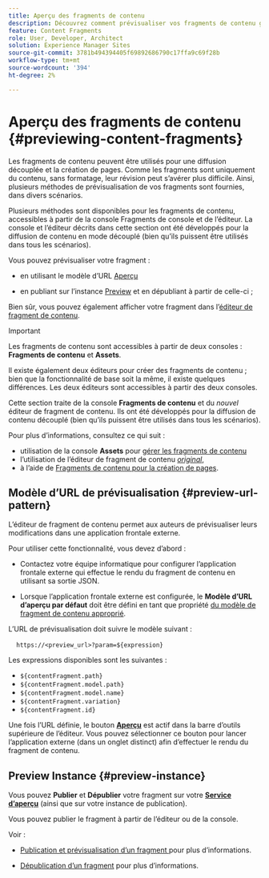 ```yaml
---
title: Aperçu des fragments de contenu
description: Découvrez comment prévisualiser vos fragments de contenu grâce à diverses méthodes.
feature: Content Fragments
role: User, Developer, Architect
solution: Experience Manager Sites
source-git-commit: 3781b494394405f69892686790c17ffa9c69f28b
workflow-type: tm+mt
source-wordcount: '394'
ht-degree: 2%

---
```


# Aperçu des fragments de contenu {#previewing-content-fragments}

Les fragments de contenu peuvent être utilisés pour une diffusion découplée et la création de pages. Comme les fragments sont uniquement du contenu, sans formatage, leur révision peut s’avérer plus difficile. Ainsi, plusieurs méthodes de prévisualisation de vos fragments sont fournies, dans divers scénarios.

Plusieurs méthodes sont disponibles pour les fragments de contenu, accessibles à partir de la console Fragments de console et de l’éditeur. La console et l’éditeur décrits dans cette section ont été développés pour la diffusion de contenu en mode découplé (bien qu’ils puissent être utilisés dans tous les scénarios).

Vous pouvez prévisualiser votre fragment :

* en utilisant le modèle d’URL [Aperçu](#preview-url-pattern)

* en publiant sur l’instance [Preview](#preview-instance) et en dépubliant à partir de celle-ci ;

<!--
* with a HTML template, using **[Preview]()** from the Content Fragments console
-->

Bien sûr, vous pouvez également afficher votre fragment dans l’[éditeur de fragment de contenu](/help/sites-cloud/administering/content-fragments/authoring.md).

>[!IMPORTANT]
>
>Les fragments de contenu sont accessibles à partir de deux consoles : **Fragments de contenu** et **Assets**.
>
>Il existe également deux éditeurs pour créer des fragments de contenu ; bien que la fonctionnalité de base soit la même, il existe quelques différences. Les deux éditeurs sont accessibles à partir des deux consoles.
>
>Cette section traite de la console **Fragments de contenu** et du *nouvel* éditeur de fragment de contenu. Ils ont été développés pour la diffusion de contenu découplé (bien qu’ils puissent être utilisés dans tous les scénarios).
>
>Pour plus d’informations, consultez ce qui suit :
>
>* utilisation de la console **Assets** pour [gérer les fragments de contenu](/help/assets/content-fragments/content-fragments-managing.md)
>* l’utilisation de l’éditeur de fragment de contenu [*original*](/help/assets/content-fragments/content-fragments-variations.md),
>* à l’aide de [Fragments de contenu pour la création de pages](/help/sites-cloud/authoring/fragments/content-fragments.md).

## Modèle d’URL de prévisualisation {#preview-url-pattern}

L’éditeur de fragment de contenu permet aux auteurs de prévisualiser leurs modifications dans une application frontale externe.

Pour utiliser cette fonctionnalité, vous devez d’abord :

* Contactez votre équipe informatique pour configurer l’application frontale externe qui effectue le rendu du fragment de contenu en utilisant sa sortie JSON.

* Lorsque l’application frontale externe est configurée, le **Modèle d’URL d’aperçu par défaut** doit être défini en tant que propriété [ du modèle de fragment de contenu approprié](/help/sites-cloud/administering/content-fragments/managing-content-fragment-models.md#model-properties).

L’URL de prévisualisation doit suivre le modèle suivant :

    `https://<preview_url>?param=${expression}`

Les expressions disponibles sont les suivantes :

* `${contentFragment.path}`
* `${contentFragment.model.path}`
* `${contentFragment.model.name}`
* `${contentFragment.variation}`
* `${contentFragment.id}`

Une fois l’URL définie, le bouton **[Aperçu](/help/sites-cloud/administering/content-fragments/authoring.md#preview-content-fragment)** est actif dans la barre d’outils supérieure de l’éditeur. Vous pouvez sélectionner ce bouton pour lancer l’application externe (dans un onglet distinct) afin d’effectuer le rendu du fragment de contenu.

## Preview Instance {#preview-instance}

Vous pouvez **Publier** et **Dépublier** votre fragment sur votre **[Service d’aperçu](/help/headless/deployment/architecture.md)** (ainsi que sur votre instance de publication).

Vous pouvez publier le fragment à partir de l’éditeur ou de la console.

Voir :

* [ Publication et prévisualisation d’un fragment ](/help/sites-cloud/administering/content-fragments/managing.md#publishing-and-previewing-a-fragment) pour plus d’informations.

* [Dépublication d’un fragment](/help/sites-cloud/administering/content-fragments/managing.md#unpublishing-a-fragment) pour plus d’informations.

<!--
## Preview based on a HTML Template {#preview-based-on-a-html-template}

The Content Fragment console provides a **Preview** option for every fragment.

The icon can be selected to open a dialog that represents the fragment based on a HTML template. You can use the default template, or develop and load your own.
-->
